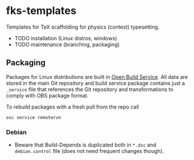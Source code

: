 # fks-templates

Templates for TeX scaffolding for physics (contest) typesetting.

* TODO installation (Linux distros, windows)
* TODO maintenance (branching, packaging)


## Packaging

Packages for Linux distributions are built in [Open Build Service](http://build.opensuse.org/).
All data are stored in the main Git repository and build service package
contains just a `_service` file that references the Git repository and
transformations to comply with OBS package format.

To rebuild packages with a fresh pull from the repo call

    osc service remoterun

### Debian

  * Beware that Build-Depends is duplicated both in `*.dsc` and
    `debian.control` file (does not need frequent changes though).
